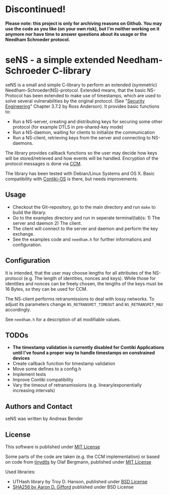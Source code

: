 # Discontinued!

**Please note: this project is only for archiving reasons on Github. You may use the code as you like (on your own risk), but I'm neither working on it anymore nor have time to answer questions about its usage or the Needham Schroeder protocol.**

# seNS - a simple extended Needham-Schroeder C-library

seNS is a small and simple C-library to perform an extended (symmetric) Needham-Schroeder(NS)-protocol. Extended means, that the basic NS-Protocol has been extended to make use of timestamps, which are used to solve several vulnerabilities by the original protocol. (See "[Security Engineering](http://www.cl.cam.ac.uk/~rja14/book.html)" Chapter 3.7.2 by Ross Anderson). It provides basic functions to:

* Run a NS-server, creating and distributing keys for securing some other protocol (for example DTLS in pre-shared-key mode)
* Run a NS-daemon, waiting for clients to initialize the communication
* Run a NS-client, retrieving keys from the server and connecting to NS-daemons.

The library provides callback functions so the user may decide how keys will be stored/retrieved and how events will be handled. Encryption of the protocol messages is done via [CCM](https://tools.ietf.org/html/rfc3610).

The library has been tested with Debian/Linux Systems and OS X. Basic compatibility with [Contiki-OS](http://www.contiki-os.org/) is there, but needs improvements.

## Usage

* Checkout the Git-repository, go to the main directory and run `make` to build the library.
* Go to the examples directory and run in seperate terminal(tab)s: 1) The server and daemon 2) The client.
* The client will connect to the server and daemon and perform the key exchange.
* See the examples code and `needham.h` for further informations and configuration.

## Configuration

It is intended, that the user may choose lengths for all attributes of the NS-protocol (e.g. The length of identities, nonces and keys). While those for identities and nonces can be freely chosen, the lengths of the keys must be 16 Bytes, so they can be used for CCM.

The NS-client performs retransmissions to deal with lossy networks. To adjust its parameters change `NS_RETRANSMIT_TIMEOUT` and `NS_RETRANSMIT_MAX` accordingly.

See `needham.h` for a description of all modifiable values.

## TODOs

* **The timestamp validation is currently disabled for Contiki Applications until I've found a proper way to handle timestamps on constrained devices**
* Create callback function for timestamp validation
* Move some defines to a config.h
* Implement tests
* Improve Contiki compatibility
* Vary the timeout of retransmissions (e.g. lineary/exponentially increasing intervals)

## Authors and Contact

seNS was written by Andreas Bender

## License

This software is published under [MIT License](http://opensource.org/licenses/mit-license.php)

Some parts of the code are taken (e.g. the CCM implementation) or based on code from [tinydtls](http://tinydtls.sourceforge.net/) by Olaf Bergmann, published under [MIT License](http://opensource.org/licenses/mit-license.php)

Used libraries:

* UTHash library by Troy D. Hanson, published under [BSD License](http://troydhanson.github.io/uthash/license.html)
* [SHA256 by Aaron D. Gifford](http://www.aarongifford.com/computers/sha.html) published under BSD License

